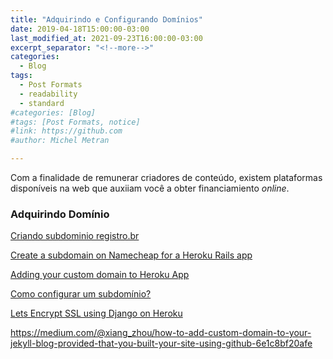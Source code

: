 ```yaml
---
title: "Adquirindo e Configurando Domínios"
date: 2019-04-18T15:00:00-03:00
last_modified_at: 2021-09-23T16:00:00-03:00
excerpt_separator: "<!--more-->"
categories:
  - Blog
tags:
  - Post Formats
  - readability
  - standard
#categories: [Blog]
#tags: [Post Formats, notice]
#link: https://github.com
#author: Michel Metran

---
```


Com a finalidade de remunerar criadores de conteúdo, existem plataformas disponíveis na web que auxiiam você a obter financiamiento *online*.

<!--more-->



### Adquirindo Domínio







[Criando subdominio registro.br](https://www.youtube.com/watch?v=m12SExOS5a8)

[Create a subdomain on Namecheap for a Heroku Rails app](https://stackoverflow.com/questions/37646084/create-a-subdomain-on-namecheap-for-a-heroku-rails-app)

[Adding your custom domain to Heroku App](https://imranhsayed.medium.com/adding-your-custom-domain-to-heroku-app-cdd68d2db67f)

[Como configurar um subdomínio?](https://atendimento.nuvemshop.com.br/165705-adicionar-um-subdominio/como-configurar-um-subdominio)

[Lets Encrypt SSL using Django on Heroku](https://medium.com/@joshua.massover/lets-encrypt-ssl-using-django-on-heroku-c35edaaaeaac)





https://medium.com/@xiang_zhou/how-to-add-custom-domain-to-your-jekyll-blog-provided-that-you-built-your-site-using-github-6e1c8bf20afe
